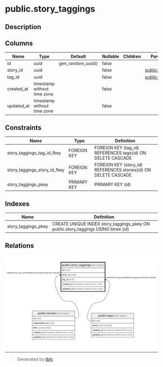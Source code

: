 # public.story_taggings

## Description

## Columns

| Name | Type | Default | Nullable | Children | Parents | Comment |
| ---- | ---- | ------- | -------- | -------- | ------- | ------- |
| id | uuid | gen_random_uuid() | false |  |  |  |
| story_id | uuid |  | false |  | [public.stories](public.stories.md) |  |
| tag_id | uuid |  | false |  | [public.tags](public.tags.md) |  |
| created_at | timestamp without time zone |  | false |  |  |  |
| updated_at | timestamp without time zone |  | false |  |  |  |

## Constraints

| Name | Type | Definition |
| ---- | ---- | ---------- |
| story_taggings_tag_id_fkey | FOREIGN KEY | FOREIGN KEY (tag_id) REFERENCES tags(id) ON DELETE CASCADE |
| story_taggings_story_id_fkey | FOREIGN KEY | FOREIGN KEY (story_id) REFERENCES stories(id) ON DELETE CASCADE |
| story_taggings_pkey | PRIMARY KEY | PRIMARY KEY (id) |

## Indexes

| Name | Definition |
| ---- | ---------- |
| story_taggings_pkey | CREATE UNIQUE INDEX story_taggings_pkey ON public.story_taggings USING btree (id) |

## Relations

![er](public.story_taggings.svg)

---

> Generated by [tbls](https://github.com/k1LoW/tbls)
